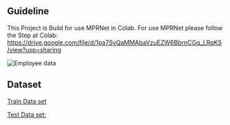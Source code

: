 


## Guideline
This Project is Build for use MPRNet in Colab. For use MPRNet please follow the Step at Colab:
https://drive.google.com/file/d/1pa7SyQaMMAbaVzuEZW6BbrnCGq_LRqKS/view?usp=sharing

![Employee data](https://ibb.co/YXBNC1T)

## Dataset
<a href="https://drive.google.com/drive/folders/11zX5bTRGy1PuOVS1FOfnMrakRkE9Ofm9?usp=sharing" target="_blank">Train Data set</a> 

<a href="https://drive.google.com/drive/folders/1HwSUGGZJJIa2eldCWm_SB3pwnoHjlq0l?usp=sharing" target="_blank">Test Data set:</a> 
